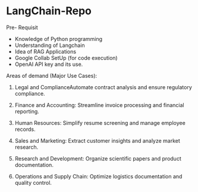 # LangChain-Repo


Pre- Requisit
- Knowledge of Python programming
- Understanding of Langchain
- Idea of RAG Applications
- Google Collab SetUp (for code execution)
- OpenAI API key and its use.



Areas of demand (Major Use Cases):

1.	Legal and ComplianceAutomate contract analysis and ensure regulatory compliance.

2.	Finance and Accounting: Streamline invoice processing and financial reporting.

3.	Human Resources: Simplify resume screening and manage employee records.
4.	Sales and Marketing: Extract customer insights and analyze market research.

5.	Research and Development: Organize scientific papers and product documentation.

6.	Operations and Supply Chain: Optimize logistics documentation and quality control.
